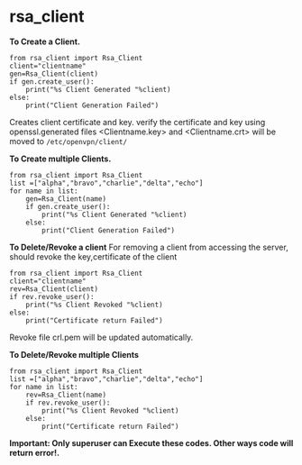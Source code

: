 # rsa_client

**To Create a Client.**


    from rsa_client import Rsa_Client
    client="clientname"
    gen=Rsa_Client(client)
    if gen.create_user():
        print("%s Client Generated "%client)
    else:
        print("Client Generation Failed")
  

Creates client certificate and key. verify the certificate and key using openssl.generated files <Clientname.key> and <Clientname.crt> will be moved to `/etc/openvpn/client/`

**To Create multiple Clients.**


    from rsa_client import Rsa_Client
    list =["alpha","bravo","charlie","delta","echo"]
    for name in list:
        gen=Rsa_Client(name)
        if gen.create_user():
            print("%s Client Generated "%client)
        else:
            print("Client Generation Failed")

**To Delete/Revoke a client**
For removing a client from accessing the server, should revoke the key,certificate of the client

    from rsa_client import Rsa_Client
    client="clientname"
    rev=Rsa_Client(client)
    if rev.revoke_user():
        print("%s Client Revoked "%client)
    else:
        print("Certificate return Failed")
 
Revoke file crl.pem will be updated automatically.

**To Delete/Revoke multiple Clients**


    from rsa_client import Rsa_Client
    list =["alpha","bravo","charlie","delta","echo"]
    for name in list:
        rev=Rsa_Client(name)
        if rev.revoke_user():
            print("%s Client Revoked "%client)
        else:
            print("Certificate return Failed")
            
**Important: Only superuser can Execute these codes. Other ways code will return error!.**
